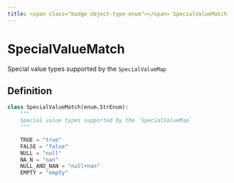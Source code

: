 ```yaml
---
title: <span class="badge object-type-enum"></span> SpecialValueMatch
---
```

# <span class="badge object-type-enum"></span> SpecialValueMatch

Special value types supported by the `SpecialValueMap`

## Definition

```python
class SpecialValueMatch(enum.StrEnum):
    """
    Special value types supported by the `SpecialValueMap`
    """

    TRUE = "true"
    FALSE = "false"
    NULL = "null"
    NA_N = "nan"
    NULL_AND_NAN = "null+nan"
    EMPTY = "empty"
```

